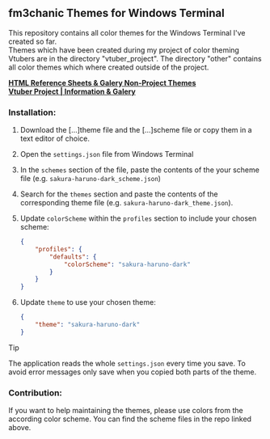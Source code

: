 ## fm3chanic Themes for Windows Terminal

This repository contains all color themes for the Windows Terminal I've created so far.<br>
Themes which have been created during my project of color theming Vtubers are in the directory "vtuber_project". The directory "other" contains all color themes which where created outside of the project.

**[HTML Reference Sheets & Galery Non-Project Themes](https://github.com/fm3chanic/color_schemes)**<br>
**[Vtuber Project | Information & Galery](https://github.com/fm3chanic/vtuber_project)**

### Installation:

1. Download the [...]theme file and the [...]scheme file or copy them in a text editor of choice.
2. Open the `settings.json` file from Windows Terminal
3. In the `schemes` section of the file, paste the contents of the your scheme file (e.g. `sakura-haruno-dark_scheme.json`)
4. Search for the `themes` section and paste the contents of the corresponding theme file (e.g. `sakura-haruno-dark_theme.json`).
5. Update `colorScheme` within the `profiles` section to include your chosen scheme:

    ```json
    {
        "profiles": {
            "defaults": {
                "colorScheme": "sakura-haruno-dark"
            }
        }
    }
    ```

5. Update `theme` to use your chosen theme:

    ```json
    {
        "theme": "sakura-haruno-dark"
    }
    ```
	
> [!TIP]
> The application reads the whole `settings.json` every time you save. To avoid error messages only save when you copied both parts of the theme.

### Contribution:

If you want to help maintaining the themes, please use colors from the according color scheme. You can find the scheme files in the repo linked above.